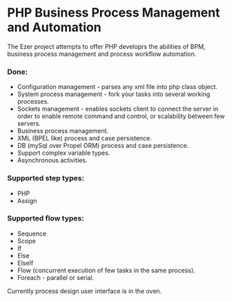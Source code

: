 # PHP Business Process Management and Automation

The Ezer project attempts to offer PHP developrs the abilities of BPM, business process management and process workflow automation.

### Done:
+ Configuration management - parses any xml file into php class object.
+ System process management - fork your tasks into several working processes.
+ Sockets management - enables sockets client to connect the server in order to enable remote command and control, or scalability between few servers.
+ Business process management.
+ XML (BPEL like) process and case persistence.
+ DB (mySql over Propel ORM) process and case persistence.
+ Support complex variable types.
+ Asynchronous activities.
### Supported step types:
+ PHP
+ Assign
### Supported flow types:
+ Sequence
+ Scope
+ If
+ Else
+ ElseIf
+ Flow (concurrent execution of few tasks in the same process).
+ Foreach - parallel or serial.

Currently process design user interface is in the oven.
